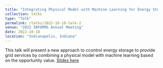 ```yaml
---
title: "Integrating Physical Model with Machine Learning for Energy Storage Control"
collection: talks
type: "Talk"
permalink: /talks/2022-10-18-talk-2
venue: "2022 INFORMS Annual Meeting"
date: 2022-10-18
location: "Indianapolis, Indiana"
---
```


This talk will present a new approach to ccontrol energy storage to provide grid services by combining a physical model with machine learning based on the opportunity value. [Sildes here](http://ningkunzheng.github.io/files/slides/INFORMS_MLPArb.pptx)
